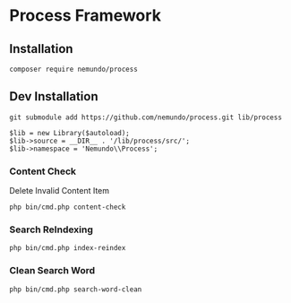 # Process Framework


## Installation 
```
composer require nemundo/process
```




## Dev Installation 
```
git submodule add https://github.com/nemundo/process.git lib/process
```

```
$lib = new Library($autoload);
$lib->source = __DIR__ . '/lib/process/src/';
$lib->namespace = 'Nemundo\\Process';
```




### Content Check
Delete Invalid Content Item
```
php bin/cmd.php content-check
```


### Search ReIndexing
```
php bin/cmd.php index-reindex
```

### Clean Search Word
```
php bin/cmd.php search-word-clean
```

